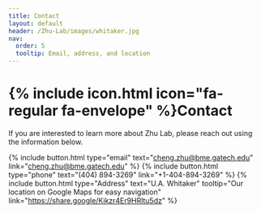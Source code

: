 ```yaml
---
title: Contact
layout: default
header: /Zhu-Lab/images/whitaker.jpg
nav:
  order: 5
  tooltip: Email, address, and location
---
```



# {% include icon.html icon="fa-regular fa-envelope" %}Contact

If you are interested to learn more about Zhu Lab, please reach out using the information below. 

{%
  include button.html
  type="email"
  text="cheng.zhu@bme.gatech.edu"
  link="cheng.zhu@bme.gatech.edu"
%}
{%
  include button.html
  type="phone"
  text="(404) 894-3269"
  link="+1-404-894-3269"
%}
{%
  include button.html
  type="Address"
  text="U.A. Whitaker"
  tooltip="Our location on Google Maps for easy navigation"
  link="https://share.google/Kikzr4Er9HRltu5dz"
%}


